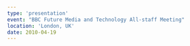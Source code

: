 ```yaml
---
type: 'presentation'
event: "BBC Future Media and Technology All-staff Meeting"
location: 'London, UK'
date: 2010-04-19
---
```


